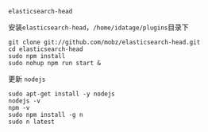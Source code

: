 `elasticsearch-head`

安装`elasticsearch-head`，`/home/idatage/plugins`目录下

```
git clone git://github.com/mobz/elasticsearch-head.git
cd elasticsearch-head
sudo npm install
sudo nohup npm run start &
```

更新 `nodejs`

```
sudo apt-get install -y nodejs
nodejs -v
npm -v
sudo npm install -g n
sudo n latest
```



